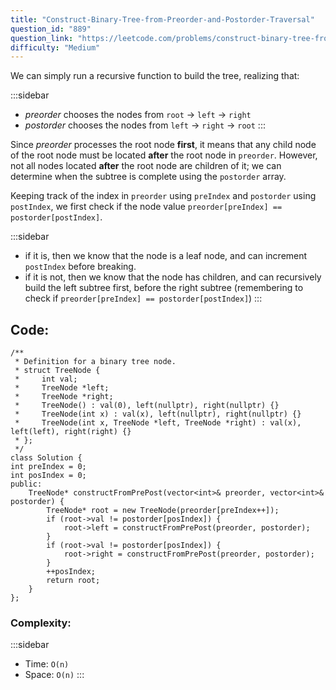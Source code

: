 ```yaml
---
title: "Construct-Binary-Tree-from-Preorder-and-Postorder-Traversal"
question_id: "889"
question_link: "https://leetcode.com/problems/construct-binary-tree-from-preorder-and-postorder-traversal/"
difficulty: "Medium"
---
```


We can simply run a recursive function to build the tree, realizing that:

:::sidebar
- *preorder* chooses the nodes from `root` -> `left` -> `right`
- *postorder* chooses the nodes from `left` -> `right` -> `root`
:::

Since *preorder* processes the root node **first**, it means that any child node of the root node must be located **after** the root node in `preorder`.
However, not all nodes located **after** the root node are children of it; we can determine when the subtree is complete using the `postorder` array.

Keeping track of the index in `preorder` using `preIndex` and `postorder` using `postIndex`, we first check if the node value `preorder[preIndex] == postorder[postIndex]`.

:::sidebar
- if it is, then we know that the node is a leaf node, and can increment `postIndex` before breaking.
- if it is not, then we know that the node has children, and can recursively build the left subtree first, before the right subtree (remembering to check if `preorder[preIndex] == postorder[postIndex]`)
:::

## Code<span>:</span>

```{.cpp}
/**
 * Definition for a binary tree node.
 * struct TreeNode {
 *     int val;
 *     TreeNode *left;
 *     TreeNode *right;
 *     TreeNode() : val(0), left(nullptr), right(nullptr) {}
 *     TreeNode(int x) : val(x), left(nullptr), right(nullptr) {}
 *     TreeNode(int x, TreeNode *left, TreeNode *right) : val(x), left(left), right(right) {}
 * };
 */
class Solution {
int preIndex = 0;
int posIndex = 0;
public:
    TreeNode* constructFromPrePost(vector<int>& preorder, vector<int>& postorder) {
        TreeNode* root = new TreeNode(preorder[preIndex++]);
        if (root->val != postorder[posIndex]) {
            root->left = constructFromPrePost(preorder, postorder);
        }
        if (root->val != postorder[posIndex]) {
            root->right = constructFromPrePost(preorder, postorder);
        }
        ++posIndex;
        return root;
    }
};
```

### Complexity<span>:</span>

:::sidebar
- Time: `O(n)`
- Space: `O(n)`
:::
